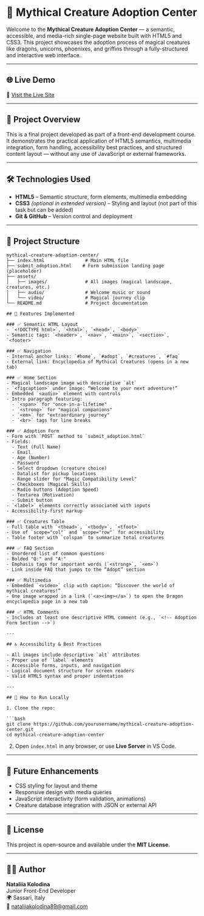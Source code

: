 # 🐉 Mythical Creature Adoption Center

Welcome to the **Mythical Creature Adoption Center** — a semantic, accessible, and media-rich single-page website built with HTML5 and CSS3. This project showcases the adoption process of magical creatures like dragons, unicorns, phoenixes, and griffins through a fully-structured and interactive web interface.

---

## 🌐 Live Demo

🔗 [Visit the Live Site](https://NataliaKolodina.github.io/mythical-creature-adoption-center)  


---

## 📌 Project Overview

This is a final project developed as part of a front-end development course. It demonstrates the practical application of HTML5 semantics, multimedia integration, form handling, accessibility best practices, and structured content layout — without any use of JavaScript or external frameworks.

---

## 🛠️ Technologies Used

- **HTML5** – Semantic structure, form elements, multimedia embedding
- **CSS3** *(optional in extended version)* – Styling and layout (not part of this task but can be added)
- **Git & GitHub** – Version control and deployment

---

## 📂 Project Structure

```text
mythical-creature-adoption-center/
├── index.html               # Main HTML file
├── submit_adoption.html    # Form submission landing page (placeholder)
├── assets/
│   ├── images/              # All images (magical landscape, creatures, etc.)
│   ├── audio/               # Welcome music or sound
│   └── video/               # Magical journey clip
└── README.md                # Project documentation

## 📄 Features Implemented

### ✅ Semantic HTML Layout
- `<!DOCTYPE html>`, `<html>`, `<head>`, `<body>`
- Semantic tags: `<header>`, `<nav>`, `<main>`, `<section>`, `<footer>`

### ✅ Navigation
- Internal anchor links: `#home`, `#adopt`, `#creatures`, `#faq`
- External link: Encyclopedia of Mythical Creatures (opens in a new tab)

### ✅ Home Section
- Magical landscape image with descriptive `alt`
- `<figcaption>` under image: “Welcome to your next adventure!”
- Embedded `<audio>` element with controls
- Intro paragraph featuring:
  - `<span>` for "once-in-a-lifetime"
  - `<strong>` for "magical companions"
  - `<em>` for "extraordinary journey"
  - `<br>` tags for line breaks

### ✅ Adoption Form
- Form with `POST` method to `submit_adoption.html`
- Fields:
  - Text (Full Name)
  - Email
  - Age (Number)
  - Password
  - Select dropdown (creature choice)
  - Datalist for pickup locations
  - Range slider for "Magic Compatibility Level"
  - Checkboxes (Magical Skills)
  - Radio buttons (Adoption Speed)
  - Textarea (Motivation)
  - Submit button
- `<label>` elements correctly associated with inputs
- Accessibility-first markup

### ✅ Creatures Table
- Full table with `<thead>`, `<tbody>`, `<tfoot>`
- Use of `scope="col"` and `scope="row"` for accessibility
- Table footer with `colspan` to summarize total creatures

### ✅ FAQ Section
- Unordered list of common questions
- Bolded "Q:" and "A:"
- Emphasis tags for important words (`<strong>`, `<em>`)
- Link inside FAQ that jumps to the “Adopt” section

### ✅ Multimedia
- Embedded `<video>` clip with caption: “Discover the world of mythical creatures!”
- One image wrapped in a link (`<a><img></a>`) to open the Dragon encyclopedia page in a new tab

### ✅ HTML Comments
- Includes at least one descriptive HTML comment (e.g., `<!-- Adoption Form Section -->`)

---

## ♿ Accessibility & Best Practices

- All images include descriptive `alt` attributes
- Proper use of `label` elements
- Accessible forms, inputs, and navigation
- Logical document structure for screen readers
- Valid HTML5 syntax and proper indentation

---

## 🚀 How to Run Locally

1. Clone the repo:

```bash
git clone https://github.com/yourusername/mythical-creature-adoption-center.git
cd mythical-creature-adoption-center
```

2. Open `index.html` in any browser, or use **Live Server** in VS Code.

---

## 🔮 Future Enhancements 

- CSS styling for layout and theme  
- Responsive design with media queries  
- JavaScript interactivity (form validation, animations)  
- Creature database integration with JSON or external API  

---

## 📜 License

This project is open-source and available under the **MIT License**.

---

## 👩‍💻 Author

**Nataliia Kolodina**  
Junior Front-End Developer  
🌍 Sassari, Italy  
📧 nataliiakolodina89@gmail.com

